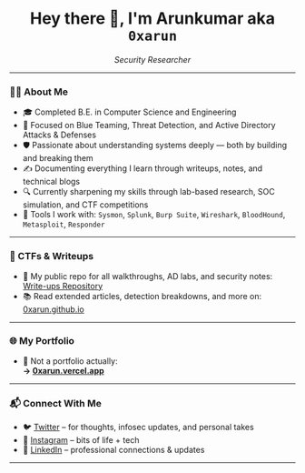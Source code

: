 <h1 align="center">Hey there 👋, I'm Arunkumar aka <code>0xarun</code></h1>

<p align="center">
  <em>Security Researcher</em><br>
</p>

---

### 👨‍💻 About Me
- 🎓 Completed B.E. in Computer Science and Engineering  
- 🧠 Focused on Blue Teaming, Threat Detection, and Active Directory Attacks & Defenses  
- 🛡️ Passionate about understanding systems deeply — both by building and breaking them  
- ✍️ Documenting everything I learn through writeups, notes, and technical blogs  
- 🔍 Currently sharpening my skills through lab-based research, SOC simulation, and CTF competitions  
- 🧰 Tools I work with: `Sysmon`, `Splunk`, `Burp Suite`, `Wireshark`, `BloodHound`, `Metasploit`, `Responder`

---

### 🧩 CTFs & Writeups
- 📝 My public repo for all walkthroughs, AD labs, and security notes: [Write-ups Repository](https://github.com/0xarun/Write-ups)  
- 📚 Read extended articles, detection breakdowns, and more on: [0xarun.github.io](https://0xarun.github.io)

---

### 🌐 My Portfolio
- 🔗 Not a portfolio actually:  
  **→ [0xarun.vercel.app](https://0xarun.vercel.app)**

---

### 📬 Connect With Me
- 🐦 [Twitter](https://twitter.com/0xarun) – for thoughts, infosec updates, and personal takes  
- 📸 [Instagram](https://instagram.com/0xarun) – bits of life + tech  
- 💼 [LinkedIn](https://www.linkedin.com/in/0xarun/) – professional connections & updates

---
